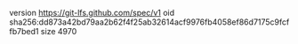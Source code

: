 version https://git-lfs.github.com/spec/v1
oid sha256:dd873a42bd79aa2b62f4f25ab32614acf9976fb4058ef86d7175c9fcffb7bed1
size 4970
